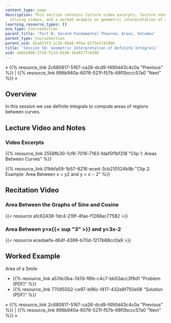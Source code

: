 ```yaml
---
content_type: page
description: This section contains lecture video excerpts, lecture notes, problem
  solving videos, and a worked example on geometric interpretation of definite integrals.
learning_resource_types: []
ocw_type: CourseSection
parent_title: 'Part B: Second Fundamental Theorem, Areas, Volumes'
parent_type: CourseSection
parent_uid: 82a633f3-2c2b-0be8-4fba-01f5e5741006
title: 'Session 56: Geometric Interpretation of Definite Integrals'
uid: ab02e80b-2f16-511d-8148-1be8277cb20d
---
```


« {{% resource_link 2c680617-5167-ca26-dcd9-f490d43c4c0a "Previous" %}} | {{% resource_link 896b940a-6076-521f-f57b-68f0bccc57a0 "Next" %}} »

Overview
--------

In this session we use definite integrals to compute areas of regions between curves.

Lecture Video and Notes
-----------------------

### Video Excerpts

{{% resource_link 2558fb30-1cf6-7016-7163-fdaf5f1bf318 "Clip 1: Areas Between Curves" %}}

{{% resource_link 01bbfa59-1b57-8216-eced-3cb210524b9b "Clip 2: Example: Area Between x = y2 and y = x − 2" %}}

Recitation Video
----------------

### Area Between the Graphs of Sine and Cosine

{{< resource a1c62438-1dc4-219f-4fae-f1268ac77582 >}}

### Area Between y=x{{< sup "3" >}} and y=3x-2

{{< resource ecedaefa-d64f-4369-b70d-1217b88cc0a9 >}}

Worked Example
--------------

Area of a Smile

*   {{% resource_link a57dc0ba-7d7d-f8fe-c4c7-bb53acc3f9d1 "Problem (PDF)" %}}
*   {{% resource_link 77095502-ce97-b96c-f417-432e8f750e08 "Solution (PDF)" %}}

« {{% resource_link 2c680617-5167-ca26-dcd9-f490d43c4c0a "Previous" %}} | {{% resource_link 896b940a-6076-521f-f57b-68f0bccc57a0 "Next" %}} »